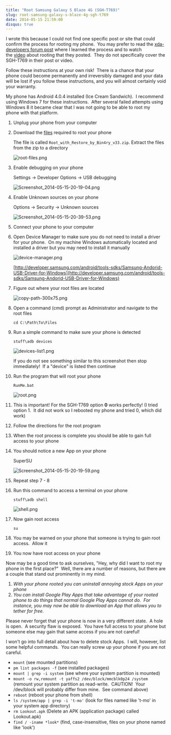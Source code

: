 ```yaml
---
title: "Root Samsung Galaxy S Blaze 4G (SGH-T769)"
slug: root-samsung-galaxy-s-blaze-4g-sgh-t769
date: 2014-05-15 21:59:00
disqus: true
---
```


I wrote this because I could not find one specific post or site that could confirm the process for rooting my phone.  You may prefer to read the [xda-developers forum post](http://forum.xda-developers.com/showthread.php?t=1886460) where I learned the process and to watch the [video](https://www.youtube.com/watch?v=7EpkrCq1gfM) about rooting that they posted.  They do not specifically cover the SGH-T769 in their post or video.

<!-- more -->

Follow these instructions at your own risk!  There is a chance that your phone could become permanently and irreversibly damaged and your data will be lost if you follow these instructions, and you will almost certainly void your warranty.

My phone has Android 4.0.4 installed (Ice Cream Sandwich).  I recommend using Windows 7 for these instructions.  After several failed attempts using Windows 8 it became clear that I was not going to be able to root my phone with that platform.

1. Unplug your phone from your computer

1. Download the [files](http://uploaded.net/file/d2w6dl7r) required to root your phone

    The file is called ```Root_with_Restore_by_Bin4ry_v33.zip```.  Extract the files from the zip to a directory

   ![root-files.png](/assets/root-samsung-galaxy-s-blaze-4g-sgh-t769/root-files.png)

1. Enable debugging on your phone

    Settings -> Developer Options -> USB debugging

    ![Screenshot_2014-05-15-20-19-04.png](/assets/root-samsung-galaxy-s-blaze-4g-sgh-t769/Screenshot_2014-05-15-20-19-04.png)

1. Enable Unknown sources on your phone

    Options -> Security -> Unknown sources

    ![Screenshot_2014-05-15-20-39-53.png](/assets/root-samsung-galaxy-s-blaze-4g-sgh-t769/Screenshot_2014-05-15-20-39-53.png)

1. Connect your phone to your computer

1. Open Device Manager to make sure you do not need to install a driver for your phone.  On my machine Windows automatically located and installed a driver but you may need to install it manually

    ![device-manager.png](/assets/root-samsung-galaxy-s-blaze-4g-sgh-t769/device-manager.png)

    [http://developer.samsung.com/android/tools-sdks/Samsung-Andorid-USB-Driver-for-Windows](http://developer.samsung.com/android/tools-sdks/Samsung-Andorid-USB-Driver-for-Windows)

1. Figure out where your root files are located

    ![copy-path-300x75.png](/assets/root-samsung-galaxy-s-blaze-4g-sgh-t769/copy-path-300x75.png)

1. Open a command (cmd) prompt as Administrator and navigate to the root files

    ```
    cd C:\Path\To\Files
    ```

1. Run a simple command to make sure your phone is detected

    ```
    stuff\adb devices
    ```

    ![devices-list1.png](/assets/root-samsung-galaxy-s-blaze-4g-sgh-t769/devices-list1.png)

    If you do not see something similar to this screenshot then stop immediately!  If a "device" is listed then continue

1. Run the program that will root your phone

    ```
    RunMe.bat
    ```

    ![root.png](/assets/root-samsung-galaxy-s-blaze-4g-sgh-t769/root.png)

1. This is important! For the SGH-T769 option **0** works perfectly! (I tried option 1.  It did not work so I rebooted my phone and tried 0, which did work)

1. Follow the directions for the root program

1. When the root process is complete you should be able to gain full access to your phone

1. You should notice a new App on your phone

    SuperSU

    ![Screenshot_2014-05-15-20-19-59.png](/assets/root-samsung-galaxy-s-blaze-4g-sgh-t769/Screenshot_2014-05-15-20-19-59.png)

1. Repeat step 7 - 8

1. Run this command to access a terminal on your phone

    ```
    stuff\adb shell
    ```

    ![shell.png](/assets/root-samsung-galaxy-s-blaze-4g-sgh-t769/shell.png)

1. Now gain root access

    ```
    su
    ```

1. You may be warned on your phone that someone is trying to gain root access.  Allow it

1. You now have root access on your phone

Now may be a good time to ask ourselves, "Hey, why did I want to root my phone in the first place?"  Well, there are a number of reasons, but there are a couple that stand out prominently in my mind.

  1. *With your phone rooted you can uninstall annoying stock Apps on your phone*
  1. *You can install Google Play Apps that take advantage of your rooted phone to do things that normal Google Play Apps cannot do.  For instance, you may now be able to download an App that allows you to tether for free.*

Please never forget that your phone is now in a very different state.  A hole is open.  A security flaw is exposed.  You have full access to your phone but someone else may gain that same access if you are not careful!

I won't go into full detail about how to delete stock Apps.  I will, however, list some helpful commands.  You can really screw up your phone if you are not careful.

* `mount` (see mounted partitions)
* `pm list packages -f` (see installed packages)
* `mount | grep -i system` (see where your system partition is mounted)
* `mount -o rw,remount -t yaffs2 /dev/block/mmcblk0p24 /system` (remount your system partition as read-write.  CAUTION!  Your /dev/block will probably differ from mine.  See command above)
* `reboot` (reboot your phone from shell)
* `ls /system/app | grep -i 't-mo'` (look for files named like 't-mo' in your system app directory)
* `rm Lookout.apk` (Delete an APK (application package) called Lookout.apk)
* `find / -iname *look*` (find, case-insensitive, files on your phone named like 'look')
